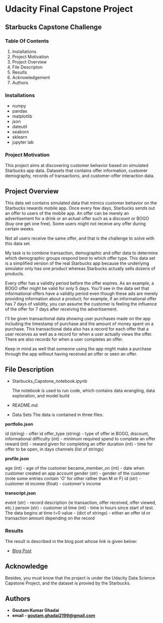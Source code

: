# Udacity Final Capstone Project 

## Starbucks Capstone Challenge

### Table Of Contents

1. Installations
2. Project Motivation
3. Project Overview
4. File Descripton
5. Results
6. Acknowledgement
7. Authors


### Installations

* numpy
* pandas
* matplotlib
* json
* dateutil
* seaborn
* sklearn
* jupyter lab


### Project Motivation

This project aims at discovering customer behavior based on simulated Starbucks app data. 
Datasets that contains offer information, customer demography, records of transactions, and customer-offer interaction data.


## Project Overview

This data set contains simulated data that mimics customer behavior on the Starbucks rewards mobile app.
Once every few days, Starbucks sends out an offer to users of the mobile app. An offer can be merely an 
advertisement for a drink or an actual offer such as a discount or BOGO (buy one get one free). 
Some users might not receive any offer during certain weeks.

Not all users receive the same offer, and that is the challenge to solve with this data set.

My task is to combine transaction, demographic and offer data to determine which demographic groups respond 
best to which offer type. This data set is a simplified version of the real Starbucks app because the underlying 
simulator only has one product whereas Starbucks actually sells dozens of products.

Every offer has a validity period before the offer expires. As an example, a BOGO offer might be valid for only 5 days. 
You'll see in the data set that informational offers have a validity period even though these ads are merely providing 
information about a product; for example, if an informational offer has 7 days of validity, you can assume the customer 
is feeling the influence of the offer for 7 days after receiving the advertisement.

I'll be given transactional data showing user purchases made on the app including the timestamp of purchase and the 
amount of money spent on a purchase. This transactional data also has a record for each offer that a user receives as well 
as a record for when a user actually views the offer. There are also records for when a user completes an offer.

Keep in mind as well that someone using the app might make a purchase through the app without having received an 
offer or seen an offer.


## File Description

* Starbucks_Capstone_notebook.ipynb

  The notebook is used to run code, which contains data wrangling, data exploration, and model build

* README.md
   
* Data Sets
The data is contained in three files:

**portfolio.json**

id (string) - offer id
offer_type (string) - type of offer ie BOGO, discount, informational
difficulty (int) - minimum required spend to complete an offer
reward (int) - reward given for completing an offer
duration (int) - time for offer to be open, in days
channels (list of strings)

**profile.json**

age (int) - age of the customer
became_member_on (int) - date when customer created an app account
gender (str) - gender of the customer (note some entries contain 'O' for other rather than M or F)
id (str) - customer id
income (float) - customer's income

**transcript.json**

event (str) - record description (ie transaction, offer received, offer viewed, etc.)
person (str) - customer id
time (int) - time in hours since start of test. The data begins at time t=0
value - (dict of strings) - either an offer id or transaction amount depending on the record



### Results
The result is described in the blog post whose link is given below:
* [Blog Post](https://medium.com/@goutam.ghadai2199/analyzing-starbucks-rewards-app-data-f31246a4f878)


## Acknowledge

Besides, you must know that the project is under the Udacity Data Science Capstone Project, and the dataset is provied by the Starbucks.


## Authors

* **Goutam Kumar Ghadai**
* **email - goutam.ghadai2199@gmail.com**
